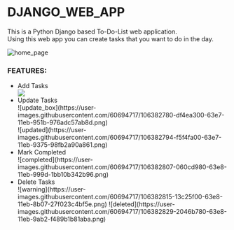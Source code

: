# DJANGO_WEB_APP

This is a Python Django based To-Do-List web application.<br>
Using this web app you can create tasks
that you want to do in the day.

![home_page](https://user-images.githubusercontent.com/60694717/106382672-28eabe00-63e7-11eb-826f-fbfa6e2363e0.png)

### FEATURES:
<ul>
<li>Add Tasks</li>
<img src= "![tasks](https://user-images.githubusercontent.com/60694717/106382763-b9c19980-63e7-11eb-8ddf-1219042eee3d.png)" >

<li>Update Tasks</li>
![update_box](https://user-images.githubusercontent.com/60694717/106382780-df4ea300-63e7-11eb-951b-976adc57ab8d.png)
<br>
![updated](https://user-images.githubusercontent.com/60694717/106382794-f5f4fa00-63e7-11eb-9375-98fb2a90a861.png)

<li>Mark Completed</li>
![completed](https://user-images.githubusercontent.com/60694717/106382807-060cd980-63e8-11eb-999d-1bb10b342b96.png)

<li>Delete Tasks</li>
![warning](https://user-images.githubusercontent.com/60694717/106382815-13c25f00-63e8-11eb-8b07-27f023c4bf5e.png)
![deleted](https://user-images.githubusercontent.com/60694717/106382829-2046b780-63e8-11eb-9ab2-f489b1b81aba.png)

</ul>
